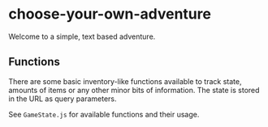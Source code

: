 # choose-your-own-adventure

Welcome to a simple, text based adventure.

## Functions

There are some basic inventory-like functions available to track state, amounts of items or any other minor bits of information. The state is stored in the URL as query parameters.

See `GameState.js` for available functions and their usage.